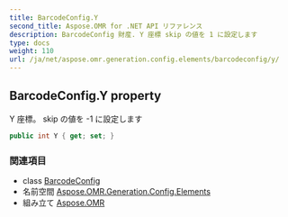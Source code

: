 ```yaml
---
title: BarcodeConfig.Y
second_title: Aspose.OMR for .NET API リファレンス
description: BarcodeConfig 財産. Y 座標 skip の値を 1 に設定します
type: docs
weight: 110
url: /ja/net/aspose.omr.generation.config.elements/barcodeconfig/y/
---
```

## BarcodeConfig.Y property

Y 座標。 skip の値を -1 に設定します

```csharp
public int Y { get; set; }
```

### 関連項目

* class [BarcodeConfig](../)
* 名前空間 [Aspose.OMR.Generation.Config.Elements](../../barcodeconfig/)
* 組み立て [Aspose.OMR](../../../)


